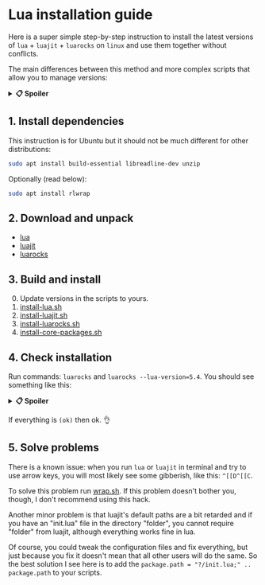 # Lua installation guide

Here is a super simple step-by-step instruction to install the latest versions
of `lua` + `luajit` + `luarocks` on `linux` and use them together without
conflicts.

The main differences between this method and more complex scripts that allow you
to manage versions:

**<details><summary>📋 Spoiler </summary>**

- First at all this is not a lua version manager. Instead of switching between
  lua and luarocks, they are used simultaneously: `lua ...` or `luajit ...` to
  **run** and `luarocks --lua-version=5.4 ...` or `luarocks ...` to **install
  packages**. Installing multiple versions the same way is possible, but not
  recommended.
- So, the main priority is stability (conflict-free). Complex scripts most often
  installing different versions of lua but do not care about how they integrate
  with luarocks. This causes luarocks to install the wrong packages versions and
  leads to unpredictable errors.
- In order to achieve my goal, I had to adhere to the most standard standards!
  The libraries by default will be installed and searched only in
  `/usr/local/lib/lua/` or `/usr/local/share/lua/`. The installation is almost
  exactly the same as the recommended instructions on the official sites and my
  scripts doesn't touch the source files at all. Sudo is required, because the
  untouched lua installed locally doesn't know where to search local libraries.
- Luarocks itself works on luajit.

</details>

## 1. Install dependencies

This instruction is for Ubuntu but it should not be much different for other
distributions:

```sh
sudo apt install build-essential libreadline-dev unzip
```

Optionally (read below):

```sh
sudo apt install rlwrap
```

## 2. Download and unpack

- [lua](https://www.lua.org/versions.html)
- [luajit](https://luajit.org/download.html)
- [luarocks](https://github.com/luarocks/luarocks/wiki/Download)

## 3. Build and install

0. Update versions in the scripts to yours.
1. [install-lua.sh](install-lua.sh)
2. [install-luajit.sh](install-luajit.sh)
3. [install-luarocks.sh](install-luarocks.sh)
4. [install-core-packages.sh](install-core-packages.sh)

## 4. Check installation

Run commands: `luarocks` and `luarocks --lua-version=5.4`. You should see
something like this:

**<details><summary>📋 Spoiler </summary>**

```sh
Configuration:
   Lua:
      Version    : 5.1
      Interpreter: /usr/local/bin/luajit (ok)
      LUA_DIR    : /usr/local (ok)
      LUA_BINDIR : /usr/local/bin (ok)
      LUA_INCDIR : /usr/local/include/luajit-2.1 (ok)
      LUA_LIBDIR : /usr/local/lib (ok)

   Configuration files:
      System  : /usr/local/etc/luarocks/config-5.1.lua (ok)
      User    : disabled in this LuaRocks installation.
```

```sh
Configuration:
   Lua:
      Version    : 5.4
      Interpreter: /usr/local/bin/lua (ok)
      LUA_DIR    : /usr/local (ok)
      LUA_BINDIR : /usr/local/bin (ok)
      LUA_INCDIR : /usr/local/include (ok)
      LUA_LIBDIR : /usr/local/lib (ok)

   Configuration files:
      System  : /usr/local/etc/luarocks/config-5.4.lua (ok)
      User    : disabled in this LuaRocks installation.
```

</details>

If everything is `(ok)` then ok. 👌

## 5. Solve problems

There is a known issue: when you run `lua` or `luajit` in terminal and try to
use arrow keys, you will most likely see some gibberish, like this: `^[[D^[[C`.

To solve this problem run [wrap.sh](wrap.sh). If this problem doesn't bother
you, though, I don't recommend using this hack.

Another minor problem is that luajit's default paths are a bit retarded and if
you have an "init.lua" file in the directory "folder", you cannot require
"folder" from luajit, although everything works fine in lua.

Of course, you could tweak the configuration files and fix everything, but just
because you fix it doesn't mean that all other users will do the same. So the
best solution I see here is to add the
`package.path = "?/init.lua;" .. package.path` to your scripts.
